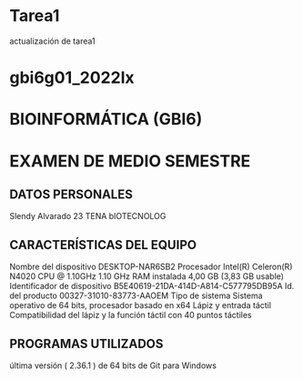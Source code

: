 # Tarea1
actualización de tarea1
# gbi6g01_2022lx
# BIOINFORMÁTICA (GBI6)

# EXAMEN DE MEDIO SEMESTRE
## DATOS PERSONALES
Slendy Alvarado
23
TENA
bIOTECNOLOG

## CARACTERÍSTICAS DEL EQUIPO
 Nombre del dispositivo	DESKTOP-NAR6SB2
Procesador	Intel(R) Celeron(R) N4020 CPU @ 1.10GHz   1.10 GHz
RAM instalada	4,00 GB (3,83 GB usable)
Identificador de dispositivo	B5E40619-21DA-414D-A814-C577795DB95A
Id. del producto	00327-31010-83773-AAOEM
Tipo de sistema	Sistema operativo de 64 bits, procesador basado en x64
Lápiz y entrada táctil	Compatibilidad del lápiz y la función táctil con 40 puntos táctiles

## PROGRAMAS UTILIZADOS 
 última versión ( 2.36.1 ) de 64 bits de Git para Windows 
